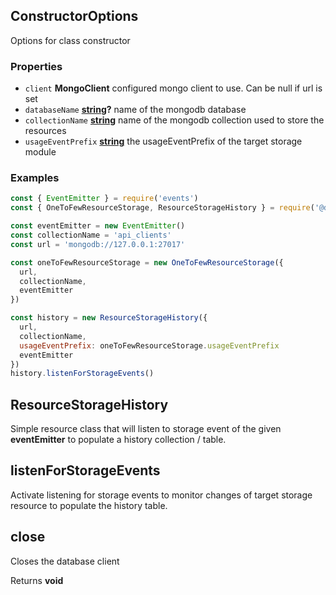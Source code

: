 <!-- Generated by documentation.js. Update this documentation by updating the source code. -->

## ConstructorOptions

Options for class constructor

### Properties

*   `client` **MongoClient** configured mongo client to use. Can be null if url is set
*   `databaseName` **[string][1]?** name of the mongodb database
*   `collectionName` **[string][1]** name of the mongodb collection used to store the resources
*   `usageEventPrefix` **[string][1]** the usageEventPrefix of the target storage module

### Examples

```javascript
const { EventEmitter } = require('events')
const { OneToFewResourceStorage, ResourceStorageHistory } = require('@discue/mongodb-resource-client')

const eventEmitter = new EventEmitter()
const collectionName = 'api_clients'
const url = 'mongodb://127.0.0.1:27017'

const oneToFewResourceStorage = new OneToFewResourceStorage({
  url,
  collectionName,
  eventEmitter
})

const history = new ResourceStorageHistory({
  url,
  collectionName,
  usageEventPrefix: oneToFewResourceStorage.usageEventPrefix
  eventEmitter
})
history.listenForStorageEvents()
```

## ResourceStorageHistory

Simple resource class that will listen to storage event of the given **eventEmitter** to populate a history collection / table.

## listenForStorageEvents

Activate listening for storage events to monitor changes of target storage resource to
populate the history table.

## close

Closes the database client

Returns **void**&#x20;

[1]: https://developer.mozilla.org/docs/Web/JavaScript/Reference/Global_Objects/String
